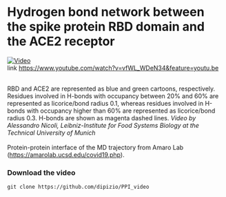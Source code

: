 # Hydrogen bond network between the spike protein RBD domain and the ACE2 receptor
  
[![Video](https://img.youtube.com/vi/vfWL_WDeN34/maxresdefault.jpg)](https://www.youtube.com/embed/vfWL_WDeN34)</br>
link https://www.youtube.com/watch?v=vfWL_WDeN34&feature=youtu.be</br>
</br>

RBD and ACE2 are represented as blue and green cartoons, respectively. Residues involved in H-bonds with occupancy between 20% and 60% are represented as licorice/bond radius 0.1, whereas residues involved in H-bonds with occupancy higher than 60% are represented as licorice/bond radius 0.3. H-bonds are shown as magenta dashed lines. _Video by Alessandro Nicoli, Leibniz-Institute for Food Systems Biology at the Technical University of Munich_</br>
</br>
Protein-protein interface of the MD trajectory from Amaro Lab (https://amarolab.ucsd.edu/covid19.php).</br>

### Download the video
```
git clone https://github.com/dipizio/PPI_video  
```  
